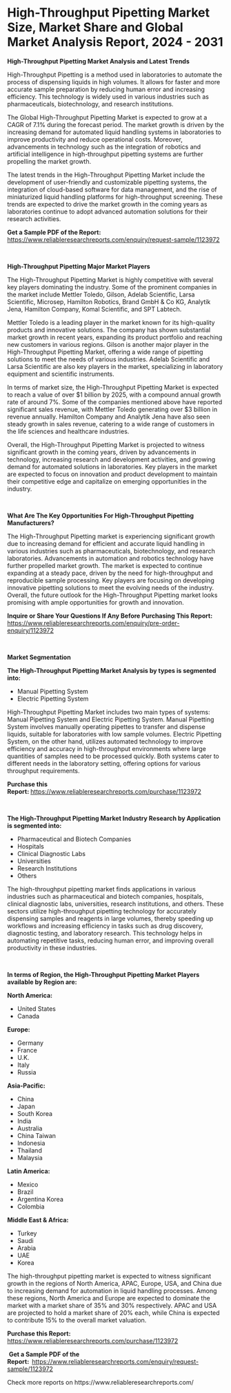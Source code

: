 <p><h1>High-Throughput Pipetting Market Size, Market Share and Global Market Analysis Report, 2024 - 2031</h1></p><p><strong>High-Throughput Pipetting Market Analysis and Latest Trends</strong></p>
<p><p>High-Throughput Pipetting is a method used in laboratories to automate the process of dispensing liquids in high volumes. It allows for faster and more accurate sample preparation by reducing human error and increasing efficiency. This technology is widely used in various industries such as pharmaceuticals, biotechnology, and research institutions.</p><p>The Global High-Throughput Pipetting Market is expected to grow at a CAGR of 7.1% during the forecast period. The market growth is driven by the increasing demand for automated liquid handling systems in laboratories to improve productivity and reduce operational costs. Moreover, advancements in technology such as the integration of robotics and artificial intelligence in high-throughput pipetting systems are further propelling the market growth.</p><p>The latest trends in the High-Throughput Pipetting Market include the development of user-friendly and customizable pipetting systems, the integration of cloud-based software for data management, and the rise of miniaturized liquid handling platforms for high-throughput screening. These trends are expected to drive the market growth in the coming years as laboratories continue to adopt advanced automation solutions for their research activities.</p></p>
<p><strong>Get a Sample PDF of the Report:&nbsp;</strong> <a href="https://www.reliableresearchreports.com/enquiry/request-sample/1123972">https://www.reliableresearchreports.com/enquiry/request-sample/1123972</a></p>
<p>&nbsp;</p>
<p><strong>High-Throughput Pipetting Major Market Players</strong></p>
<p><p>The High-Throughput Pipetting Market is highly competitive with several key players dominating the industry. Some of the prominent companies in the market include Mettler Toledo, Gilson, Adelab Scientific, Larsa Scientific, Microsep, Hamilton Robotics, Brand GmbH & Co KG, Analytik Jena, Hamilton Company, Komal Scientific, and SPT Labtech.</p><p>Mettler Toledo is a leading player in the market known for its high-quality products and innovative solutions. The company has shown substantial market growth in recent years, expanding its product portfolio and reaching new customers in various regions. Gilson is another major player in the High-Throughput Pipetting Market, offering a wide range of pipetting solutions to meet the needs of various industries. Adelab Scientific and Larsa Scientific are also key players in the market, specializing in laboratory equipment and scientific instruments.</p><p>In terms of market size, the High-Throughput Pipetting Market is expected to reach a value of over $1 billion by 2025, with a compound annual growth rate of around 7%. Some of the companies mentioned above have reported significant sales revenue, with Mettler Toledo generating over $3 billion in revenue annually. Hamilton Company and Analytik Jena have also seen steady growth in sales revenue, catering to a wide range of customers in the life sciences and healthcare industries.</p><p>Overall, the High-Throughput Pipetting Market is projected to witness significant growth in the coming years, driven by advancements in technology, increasing research and development activities, and growing demand for automated solutions in laboratories. Key players in the market are expected to focus on innovation and product development to maintain their competitive edge and capitalize on emerging opportunities in the industry.</p></p>
<p>&nbsp;</p>
<p><strong>What Are The Key Opportunities For High-Throughput Pipetting Manufacturers?</strong></p>
<p><p>The High-Throughput Pipetting market is experiencing significant growth due to increasing demand for efficient and accurate liquid handling in various industries such as pharmaceuticals, biotechnology, and research laboratories. Advancements in automation and robotics technology have further propelled market growth. The market is expected to continue expanding at a steady pace, driven by the need for high-throughput and reproducible sample processing. Key players are focusing on developing innovative pipetting solutions to meet the evolving needs of the industry. Overall, the future outlook for the High-Throughput Pipetting market looks promising with ample opportunities for growth and innovation.</p></p>
<p><strong>Inquire or Share Your Questions If Any Before Purchasing This Report:</strong> <a href="https://www.reliableresearchreports.com/enquiry/pre-order-enquiry/1123972">https://www.reliableresearchreports.com/enquiry/pre-order-enquiry/1123972</a></p>
<p>&nbsp;</p>
<p><strong>Market Segmentation</strong></p>
<p><strong>The High-Throughput Pipetting Market Analysis by types is segmented into:</strong></p>
<p><ul><li>Manual Pipetting System</li><li>Electric Pipetting System</li></ul></p>
<p><p>High-Throughput Pipetting Market includes two main types of systems: Manual Pipetting System and Electric Pipetting System. Manual Pipetting System involves manually operating pipettes to transfer and dispense liquids, suitable for laboratories with low sample volumes. Electric Pipetting System, on the other hand, utilizes automated technology to improve efficiency and accuracy in high-throughput environments where large quantities of samples need to be processed quickly. Both systems cater to different needs in the laboratory setting, offering options for various throughput requirements.</p></p>
<p><strong>Purchase this Report:&nbsp;</strong><a href="https://www.reliableresearchreports.com/purchase/1123972">https://www.reliableresearchreports.com/purchase/1123972</a></p>
<p>&nbsp;</p>
<p><strong>The High-Throughput Pipetting Market Industry Research by Application is segmented into:</strong></p>
<p><ul><li>Pharmaceutical and Biotech Companies</li><li>Hospitals</li><li>Clinical Diagnostic Labs</li><li>Universities</li><li>Research Institutions</li><li>Others</li></ul></p>
<p><p>The high-throughput pipetting market finds applications in various industries such as pharmaceutical and biotech companies, hospitals, clinical diagnostic labs, universities, research institutions, and others. These sectors utilize high-throughput pipetting technology for accurately dispensing samples and reagents in large volumes, thereby speeding up workflows and increasing efficiency in tasks such as drug discovery, diagnostic testing, and laboratory research. This technology helps in automating repetitive tasks, reducing human error, and improving overall productivity in these industries.</p></p>
<p>&nbsp;</p>
<p><strong>In terms of Region, the High-Throughput Pipetting Market Players available by Region are:</strong></p>
<p>
    <p> <strong> North America: </strong>
        <ul>
            <li>United States</li>
            <li>Canada</li>
        </ul>
        </p> 
    <p> <strong> Europe: </strong>
        <ul>
            <li>Germany</li>
            <li>France</li>
            <li>U.K.</li>
            <li>Italy</li>
            <li>Russia</li>
        </ul>
        </p> 
    <p> <strong> Asia-Pacific: </strong>
        <ul>
            <li>China</li>
            <li>Japan</li>
            <li>South Korea</li>
            <li>India</li>
            <li>Australia</li>
            <li>China Taiwan</li>
            <li>Indonesia</li>
            <li>Thailand</li>
            <li>Malaysia</li>
        </ul>
        </p> 
    <p> <strong> Latin America: </strong>
        <ul>
            <li>Mexico</li>
            <li>Brazil</li>
            <li>Argentina Korea</li>
            <li>Colombia</li>
        </ul>
        </p> 
    <p> <strong> Middle East & Africa: </strong>
        <ul>
            <li>Turkey</li>
            <li>Saudi</li>
            <li>Arabia</li>
            <li>UAE</li>
            <li>Korea</li>
        </ul>
    </p>
    </p>
<p><p>The high-throughput pipetting market is expected to witness significant growth in the regions of North America, APAC, Europe, USA, and China due to increasing demand for automation in liquid handling processes. Among these regions, North America and Europe are expected to dominate the market with a market share of 35% and 30% respectively. APAC and USA are projected to hold a market share of 20% each, while China is expected to contribute 15% to the overall market valuation.</p></p>
<p><strong>Purchase this Report: </strong><a href="https://www.reliableresearchreports.com/purchase/1123972">https://www.reliableresearchreports.com/purchase/1123972</a></p>
<p>&nbsp;<strong>Get a Sample PDF of the Report:&nbsp;&nbsp;</strong><a href="https://www.reliableresearchreports.com/enquiry/request-sample/1123972">https://www.reliableresearchreports.com/enquiry/request-sample/1123972</a></p>
<p><strong></strong></p>
<p>Check more reports on https://www.reliableresearchreports.com/</p>